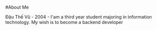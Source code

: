 #About Me

Đậu Thế Vũ - 2004 - I'am a third year student majoring in information technology. My wish is to become a backend developer
